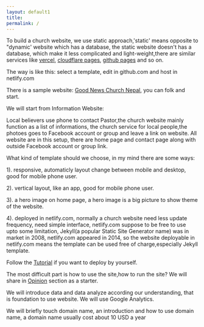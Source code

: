 ```yaml
---
layout: default1
title:
permalink: /
---
```


To build a church website, we use static approach,'static' means opposite to "dynamic' website which has a database, the static website doesn't has a database, which make it less complicated and light-weight,there are similar services like [vercel](https://vercel.com/), [cloudflare pages](https://pages.cloudflare.com/), [github pages](https://pages.github.com) and so on.

The way is like this: select a template, edit in github.com and host in netlify.com

There is a sample website: [Good News Church Nepal](https://goodnewschurchnp.netlify.app), you can folk and start.

We will start from Information Website:

Local believers use phone to contact Pastor,the church website mainly function as a list of informations, the church service for local people,the photoes goes to Facebook account or group and leave a link on website. All website are in this setup, there are home page and contact page along with outside Facebook account or group link.

What kind of template should we choose, in my mind there are some ways:

1). responsive, automaticly layout change between mobile and desktop, good for mobile phone user.

2). vertical layout, like an app, good for mobile phone user.

3). a hero image on home page, a hero image is a big picture to show theme of the website.

4). deployed in netlify.com, normally a church website need less update frequency, need simple interface, netlify.com suppose to be free to use upto some limitation, Jekyll(a popular Static Site Generator name) was in market in 2008, netlify.com appeared in 2014, so the website deployable in netlify.com means the template can be used free of charge,especially Jekyll template.


Follow the [Tutorial](/tutorial) if you want to deploy by yourself.

The most difficult part is how to use the site,how to run the site? We will share in [Opinion](/opinion) section as a starter.

We will introduce data and data analyze according our understanding, that is foundation to use website. We will use Google Analytics.

We will briefly touch domain name, an introduction and how to use domain name, a domain name usually cost about 10 USD a year 

